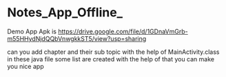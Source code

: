 # Notes_App_Offline_

Demo App Apk is https://drive.google.com/file/d/1GDnaVmGrb-m55HHydNjdQQbVnwgkkST5/view?usp=sharing


can you add chapter and their sub topic with the help of MainActivity.class 
in these java file some list are created with the help of that you can make you nice app
